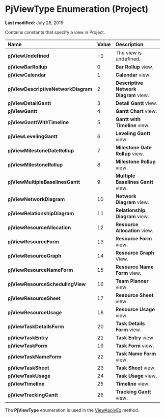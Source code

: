 
# PjViewType Enumeration (Project)

 **Last modified:** July 28, 2015

Contains constants that specify a view in Project.


|**Name**|**Value**|**Description**|
|:-----|:-----|:-----|
| **pjViewUndefined**|-1|The view is undefined.|
| **pjViewBarRollup**|0| **Bar Rollup** view.|
| **pjViewCalendar**|1| **Calendar** view.|
| **pjViewDescriptiveNetworkDiagram**|2| **Descriptive Network Diagram** view.|
| **pjViewDetailGantt**|3| **Detail Gantt** view.|
| **pjViewGantt**|4| **Gantt Chart** view.|
| **pjViewGanttWithTimeline**|5| **Gantt with Timeline** view.|
| **pjViewLevelingGantt**|6| **Leveling Gantt** view.|
| **pjViewMilestoneDateRollup**|7| **Milestone Date Rollup** view.|
| **pjViewMilestoneRollup**|8| **Milestone Rollup** view.|
| **pjViewMultipleBaselinesGantt**|9| **Multiple Baselines Gantt** view.|
| **pjViewNetworkDiagram**|10| **Network Diagram** view.|
| **pjViewRelationshipDiagram**|11| **Relationship Diagram** view.|
| **pjViewResourceAllocation**|12| **Resource Allocation** view.|
| **pjViewResourceForm**|13| **Resource Form** view.|
| **pjViewResourceGraph**|14| **Resource Graph** View.|
| **pjViewResourceNameForm**|15| **Resource Name Form** view.|
| **pjViewResourceSchedulingView**|16| **Team Planner** view.|
| **pjViewResourceSheet**|17| **Resource Sheet** view.|
| **pjViewResourceUsage**|18| **Resource Usage** view.|
| **pjViewTaskDetailsForm**|20| **Task Details Form** view.|
| **pjViewTaskEntry**|21| **Task Entry** view.|
| **pjViewTaskForm**|19| **Task Form** view.|
| **pjViewTaskNameForm**|22| **Task Name Form** view.|
| **pjViewTaskSheet**|23| **Task Sheet** view.|
| **pjViewTaskUsage**|24| **Task Usage** view.|
| **pjViewTimeline**|25| **Timeline** view.|
| **pjViewTrackingGantt**|26| **Tracking Gantt** view.|
The  **PjViewType** enumeration is used in the [ViewApplyEx](437ec3b5-d42d-ed79-e8c7-220f797023b5.md) method.

